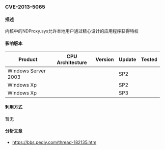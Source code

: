 ### CVE-2013-5065

#### 描述

内核中的NDProxy.sys允许本地用户通过精心设计的应用程序获得特权

#### 影响版本

| Product             | CPU Architecture | Version | Update | Tested |
| ------------------- | ---------------- | ------- | ------ | ------ |
| Windows Server 2003 |                  |         | SP2    |        |
| Windows Xp          |                  |         | SP2    |        |
| Windows Xp          |                  |         | SP3    |        |

#### 利用方式

暂无

#### 分析文章
- https://bbs.pediy.com/thread-182135.htm